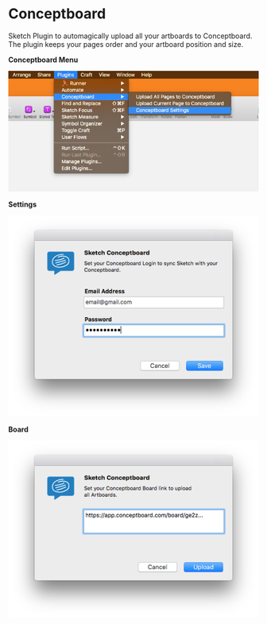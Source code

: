 # Conceptboard
Sketch Plugin to automagically upload all your artboards to Conceptboard. The plugin keeps your pages order and your artboard position and size.


**Conceptboard Menu**

![Menu](images/1_menu.png "Conceptboard Sketch Plugin Menu")

**Settings**

![Settings](images/2_settings.png "Conceptboard Settings")

**Board**

![Board](images/3_board.png "Conceptboard Board Selection")
